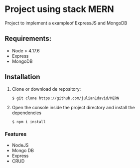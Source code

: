 # Project using stack MERN

Project to implement a exampleof ExpressJS and MongoDB

## Requirements:
- Node >  4.17.6
- Express
- MongoDB


## Installation

1. Clone or download de repository:
    ```
    $ git clone https://github.com/julian1david/MERN
    ```

1. Open the console inside the project directory and install the dependencies
    ```
    $ npm i install
    ```

### Features

- NodeJS
- Mongo DB
- Express
- CRUD
